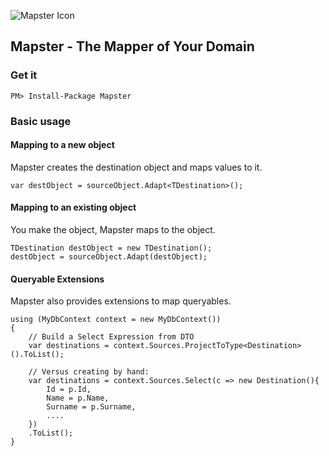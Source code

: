 ![Mapster Icon](https://cloud.githubusercontent.com/assets/5763993/26522718/d16f3e42-4330-11e7-9b78-f8c7402624e7.png)

## Mapster - The Mapper of Your Domain

### Get it
```
PM> Install-Package Mapster
```

### Basic usage
#### Mapping to a new object
Mapster creates the destination object and maps values to it.

    var destObject = sourceObject.Adapt<TDestination>();

#### Mapping to an existing object

You make the object, Mapster maps to the object.

    TDestination destObject = new TDestination();
    destObject = sourceObject.Adapt(destObject);

#### Queryable Extensions

Mapster also provides extensions to map queryables.

    using (MyDbContext context = new MyDbContext())
    {
        // Build a Select Expression from DTO
        var destinations = context.Sources.ProjectToType<Destination>().ToList();

        // Versus creating by hand:
        var destinations = context.Sources.Select(c => new Destination(){
            Id = p.Id,
            Name = p.Name,
            Surname = p.Surname,
            ....
        })
        .ToList();
    }
